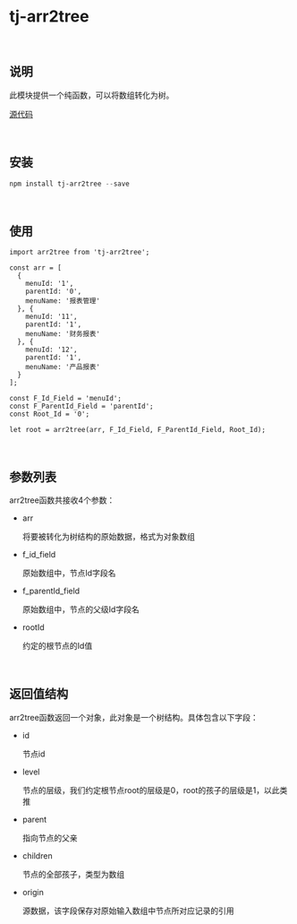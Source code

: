 # tj-arr2tree
​	

## 说明

此模块提供一个纯函数，可以将数组转化为树。

[源代码](https://github.com/zhizao/tj-arr2tree)

​	

## 安装

```powershell
npm install tj-arr2tree --save
```

​	

## 使用

```react
import arr2tree from 'tj-arr2tree';

const arr = [
  {
    menuId: '1',
    parentId: '0',
    menuName: '报表管理'
  }, {
    menuId: '11',
    parentId: '1',
    menuName: '财务报表'
  }, {
    menuId: '12',
    parentId: '1',
    menuName: '产品报表'
  }
];

const F_Id_Field = 'menuId';
const F_ParentId_Field = 'parentId';
const Root_Id = '0';

let root = arr2tree(arr, F_Id_Field, F_ParentId_Field, Root_Id);
```

​	

## 参数列表

arr2tree函数共接收4个参数：

- arr

  将要被转化为树结构的原始数据，格式为对象数组

- f_id_field

  原始数组中，节点Id字段名

- f_parentId_field

  原始数组中，节点的父级Id字段名

- rootId

  约定的根节点的Id值

​	

## 返回值结构

arr2tree函数返回一个对象，此对象是一个树结构。具体包含以下字段：

- id

  节点id

- level

  节点的层级，我们约定根节点root的层级是0，root的孩子的层级是1，以此类推

- parent

  指向节点的父亲

- children

  节点的全部孩子，类型为数组

- origin

  源数据，该字段保存对原始输入数组中节点所对应记录的引用
